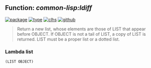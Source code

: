 ## Function: ***common-lisp:ldiff***
[![package](https://img.shields.io/badge/Package-COMMON--LISP-5f9ea0.svg?style=social&colorA=999999)](../) [![type](https://img.shields.io/badge/Type-Function-5f9ea0.svg?style=social&colorA=999999)](../#function) [![clhs](https://img.shields.io/badge/CLHS-LDIFF-5f9ea0.svg?style=social&colorA=999999)](http://www.lispworks.com/documentation/HyperSpec/Body/f_ldiffc.htm) [![github](https://img.shields.io/badge/GitHub-View_the_source-5f9ea0.svg?style=social&colorA=999999&logo=github)](https://github.com/sbcl/sbcl/blob/master/src/code/list.lisp/) 

> Return a new list, whose elements are those of LIST that appear before
> OBJECT. If OBJECT is not a tail of LIST, a copy of LIST is returned.
> LIST must be a proper list or a dotted list.

### Lambda list
```
(LIST OBJECT)
```
